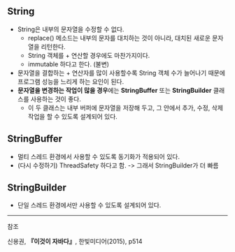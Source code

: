## String

+ String은 내부의 문자열을 수정할 수 없다. 
  + replace() 메소드는 내부의 문자를 대치하는 것이 아니라, 대치된 새로운 문자열을 리턴한다.
  + String 객체를 + 연산할 경우에도 마찬가지이다.
  + immutable 하다고 한다. (불변)
+ 문자열을 결합하는 + 연산자를 많이 사용할수록 String 객체 수가 늘어나기 때문에 프로그램 성능을 느리게 하는 요인이 된다.
+ **문자열을 변경하는 작업이 많을 경우**에는 **StringBuffer** 또는 **StringBuilder** 클래스를 사용하는 것이 좋다. 
  + 이 두 클래스는 내부 버퍼에 문자열을 저장해 두고, 그 안에서 추가, 수정, 삭제 작업을 할 수 있도록 설계되어 있다. 

## StringBuffer

+ 멀티 스레드 환경에서 사용할 수 있도록 동기화가 적용되어 있다.
+ (다시 수정하기) ThreadSafety 하다고 함. -> 그래서 StringBuilder가 더 빠름

## StringBuilder

* 단일 스레드 환경에서만 사용할 수 있도록 설계되어 있다.

---

참조

신용권, **『**이것이 자바다**』**, 한빛미디어(2015), p514























